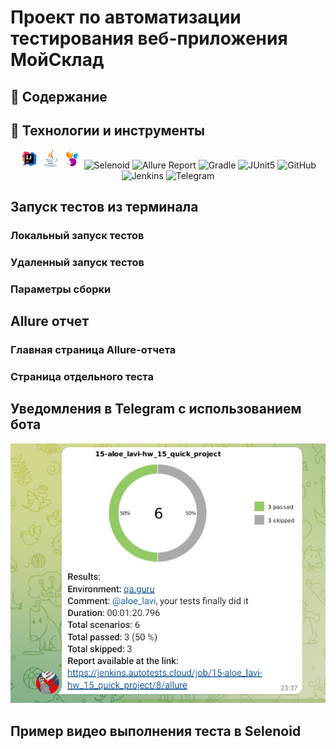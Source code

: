 # Проект по автоматизации тестирования веб-приложения МойСклад

## :page_with_curl:	Содержание

## :rocket: Технологии и инструменты

<p align="center">
<img width="6%" title="IntelliJ IDEA" src="images/logo/idea.png">
<img width="6%" title="Java" src="images/logo/java.png">
<img width="6%" title="Selenide" src="images/logo/selenide.png">
<img width="6%" title="Selenoid" src="images/logo/Selenoid.svg">
<img width="6%" title="Allure Report" src="images/logo/Allure_Report.svg">
<img width="6%" title="Gradle" src="images/logo/Gradle.svg">
<img width="6%" title="JUnit5" src="images/logo/JUnit5.svg">
<img width="6%" title="GitHub" src="images/logo/GitHub.svg">
<img width="6%" title="Jenkins" src="images/logo/Jenkins.svg">
<img width="6%" title="Telegram" src="images/logo/Telegram.svg">
</p>

## 	Запуск тестов из терминала

### Локальный запуск тестов

### Удаленный запуск тестов

### Параметры сборки

## Allure отчет

### Главная страница Allure-отчета

### Страница отдельного теста

## Уведомления в Telegram с использованием бота

<p align="center">
<img title="Telegram Notifications" src="images/pictures/telegram.png">
</p>

## Пример видео выполнения теста в Selenoid
